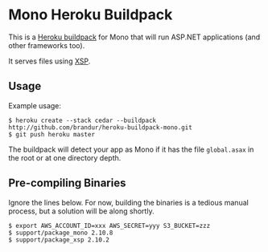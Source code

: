 Mono Heroku Buildpack
=====================

This is a [Heroku buildpack](http://devcenter.heroku.com/articles/buildpack) for Mono that will run ASP.NET applications (and other frameworks too).

It serves files using [XSP](http://www.mono-project.com/ASP.NET#ASP.NET_hosting_with_XSP).

Usage
-----

Example usage:

    $ heroku create --stack cedar --buildpack http://github.com/brandur/heroku-buildpack-mono.git
    $ git push heroku master

The buildpack will detect your app as Mono if it has the file `global.asax` in the root or at one directory depth.

Pre-compiling Binaries
----------------------

Ignore the lines below. For now, building the binaries is a tedious manual process, but a solution will be along shortly.

    $ export AWS_ACCOUNT_ID=xxx AWS_SECRET=yyy S3_BUCKET=zzz
    $ support/package_mono 2.10.8
    $ support/package_xsp 2.10.2


